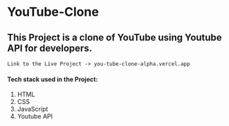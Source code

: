 # YouTube-Clone

## This Project is a clone of YouTube using Youtube API for developers.

```
Link to the Live Project -> you-tube-clone-alpha.vercel.app
```
#### Tech stack used in the Project:
1. HTML
2. CSS
3. JavaScript
4. Youtube API
